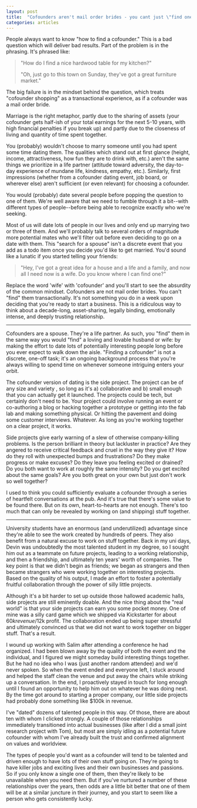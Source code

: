 ```yaml
---
layout: post
title:  "Cofounders aren't mail order brides - you cant just \"find one\" once you're ready"
categories: articles
---
```


People always want to know "how to find a cofounder." This is a bad question which will deliver bad results. Part of the problem is in the phrasing. It's phrased like:

> "How do I find a nice hardwood table for my kitchen?" 
>
> "Oh, just go to this town on Sunday, they've got a great furniture market." 

The big failure is in the mindset behind the question, which treats "cofounder shopping" as a transactional experience, as if a cofounder was a mail order bride. 

Marriage is the right metaphor, partly due to the sharing of assets (your cofounder gets half-ish of your total earnings for the next 5-10 years, with high financial penalties if you break up) and partly due to the closeness of living and quantity of time spent together.

You (probably) wouldn't choose to marry someone until you had spent some time dating them. The qualities which stand out at first glance (height, income, attractiveness, how fun they are to drink with, etc.) aren't the same things we prioritize in a life partner (attitude toward adversity, the day-to-day experience of mundane life, kindness, empathy, etc.). Similarly, first impressions (whether from a cofounder dating event, job board, or wherever else) aren't sufficient (or even relevant) for choosing a cofounder. 

You would (probably) date several people before popping the question to one of them. We're well aware that we need to fumble through it a bit--with different types of people--before being able to recognize exactly who we're seeking.

Most of us will date lots of people in our lives and only end up marrying two or three of them. And we'll probably talk to several orders of magnitude more potential mates who we'll filter out before even deciding to go on a date with them. This "search for a spouse" isn't a discrete event that you add as a todo item once you decide you'd like to get married. You'd sound like a lunatic if you started telling your friends:

> "Hey, I've got a great idea for a house and a life and a family, and now all I need now is a wife. Do you know where I can find one?"

Replace the word 'wife' with 'cofounder' and you'll start to see the absurdity of the common mindset. Cofounders are not mail order brides. You can't "find" them transactionally. It's not something you do in a week upon deciding that you're ready to start a business. This is a ridiculous way to think about a decade-long, asset-sharing, legally binding, emotionally intense, and deeply trusting relationship.

<hr />

Cofounders are a spouse. They're a life partner. As such, you "find" them in the same way you would "find" a loving and lovable husband or wife: by making the effort to date lots of potentially interesting people long before you ever expect to walk down the aisle. "Finding a cofounder" is not a discrete, one-off task; it's an ongoing background process that you're always willing to spend time on whenever someone intriguing enters your orbit.

The cofounder version of dating is the side project. The project can be of any size and variety , so long as it's a) collaborative and b) small enough that you can actually get it launched. The projects could be tech, but certainly don't need to be. Your project could involve running an event or co-authoring a blog or hacking together a prototype or getting into the fab lab and making something physical. Or hitting the pavement and doing some customer interviews. Whatever. As long as you're working together on a clear project, it works.

Side projects give early warning of a slew of otherwise company-killing problems. Is the person brilliant in theory but lackluster in practice? Are they angered to receive critical feedback and cruel in the way they give it? How do they roll with unexpected bumps and frustrations? Do they make progress or make excuses? Do they leave you feeling excited or drained? Do you both want to work at roughly the same intensity? Do you get excited about the same goals? Are you both great on your own but just don't work so well together?

I used to think you could sufficiently evaluate a cofounder through a series of heartfelt conversations at the pub. And it's true that there's some value to be found there. But on its own, heart-to-hearts are not enough. There's too much that can only be revealed by working on (and shipping) stuff together.

<hr />

University students have an enormous (and underutilized) advantage since they're able to see the work created by hundreds of peers. They also benefit from a natural excuse to work on stuff together. Back in my uni days, Devin was undoubtedly the most talented student in my degree, so I sought him out as a teammate on future projects, leading to a working relationship, and then a friendship, and ultimately ten years' worth of companies. The key point is that we didn't begin as friends; we began as strangers and then became strangers who were working together on interesting projects. Based on the quality of his output, I made an effort to foster a potentially fruitful collaboration through the power of silly little projects.

Although it's a bit harder to set up outside those hallowed academic halls, side projects are still eminently doable. And the nice thing about the "real world" is that your side projects can earn you some pocket money. One of mine was a silly card game which we shipped via Kickstarter for about $60k revenue/$12k profit. The collaboration ended up being super stressful and ultimately convinced us that we did not want to work together on bigger stuff. That's a result.

I wound up working with Salim after attending a conference he had organized. I had been blown away by the quality of both the event and the individual, and I figured we might someday build interesting things together. But he had no idea who I was (just another random attendee) and we'd never spoken. So when the event ended and everyone left, I stuck around and helped the staff clean the venue and put away the chairs while striking up a conversation. In the end, I proactively stayed in touch for long enough until I found an opportunity to help him out on whatever he was doing next. By the time got around to starting a proper company, our little side projects had probably done something like $100k in revenue.

I've "dated" dozens of talented people in this way. Of those, there are about ten with whom I clicked strongly. A couple of those relationships immediately transitioned into actual businesses (like after I did a small joint research project with Tom), but most are simply idling as a potential future cofounder with whom I've already built the trust and confirmed alignment on values and worldview.

The types of people you'd want as a cofounder will tend to be talented and driven enough to have lots of their own stuff going on. They're going to have killer jobs and exciting lives and their own businesses and passions. So if you only know a single one of them, then they're likely to be unavailable when you need them. But if you've nurtured a number of these relationships over the years, then odds are a little bit better that one of them will be at a similar juncture in their journey, and you start to seem like a person who gets consistently lucky.